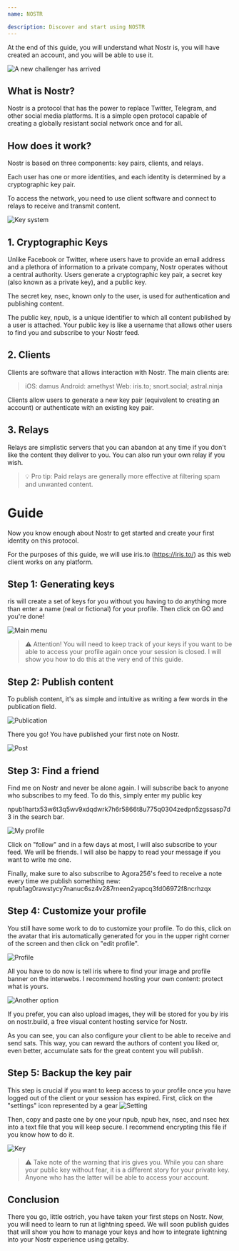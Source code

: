 ```yaml
---
name: NOSTR

description: Discover and start using NOSTR
---
```


At the end of this guide, you will understand what Nostr is, you will have created an account, and you will be able to use it.

![A new challenger has arrived](assets/1.jpeg)

## What is Nostr?

Nostr is a protocol that has the power to replace Twitter, Telegram, and other social media platforms. It is a simple open protocol capable of creating a globally resistant social network once and for all.

## How does it work?

Nostr is based on three components: key pairs, clients, and relays.

Each user has one or more identities, and each identity is determined by a cryptographic key pair.

To access the network, you need to use client software and connect to relays to receive and transmit content.

![Key system](assets/2.jpeg)

## 1. Cryptographic Keys

Unlike Facebook or Twitter, where users have to provide an email address and a plethora of information to a private company, Nostr operates without a central authority. Users generate a cryptographic key pair, a secret key (also known as a private key), and a public key.

The secret key, nsec, known only to the user, is used for authentication and publishing content.

The public key, npub, is a unique identifier to which all content published by a user is attached. Your public key is like a username that allows other users to find you and subscribe to your Nostr feed.

## 2. Clients

Clients are software that allows interaction with Nostr. The main clients are:

> iOS: damus
> Android: amethyst
> Web: iris.to; snort.social; astral.ninja

Clients allow users to generate a new key pair (equivalent to creating an account) or authenticate with an existing key pair.

## 3. Relays

Relays are simplistic servers that you can abandon at any time if you don't like the content they deliver to you. You can also run your own relay if you wish.

> 💡 Pro tip: Paid relays are generally more effective at filtering spam and unwanted content.

# Guide

Now you know enough about Nostr to get started and create your first identity on this protocol.

For the purposes of this guide, we will use iris.to (https://iris.to/) as this web client works on any platform.

## Step 1: Generating keys

ris will create a set of keys for you without you having to do anything more than enter a name (real or fictional) for your profile. Then click on GO and you're done!

![Main menu](assets/3.jpeg)

> ⚠️ Attention! You will need to keep track of your keys if you want to be able to access your profile again once your session is closed. I will show you how to do this at the very end of this guide.

## Step 2: Publish content

To publish content, it's as simple and intuitive as writing a few words in the publication field.

![Publication](assets/4.jpeg)

There you go! You have published your first note on Nostr.

![Post](assets/5.jpeg)

## Step 3: Find a friend

Find me on Nostr and never be alone again. I will subscribe back to anyone who subscribes to my feed. To do this, simply enter my public key

npub1hartx53w6t3q5wv9xdqdwrk7h6r5866t8u775q0304zedpn5zgssasp7d3 in the search bar.

![My profile](assets/6.jpeg)

Click on "follow" and in a few days at most, I will also subscribe to your feed. We will be friends. I will also be happy to read your message if you want to write me one.

Finally, make sure to also subscribe to Agora256's feed to receive a note every time we publish something new: npub1ag0rawstycy7nanuc6sz4v287rneen2yapcq3fd06972f8ncrhzqx

## Step 4: Customize your profile

You still have some work to do to customize your profile. To do this, click on the avatar that iris automatically generated for you in the upper right corner of the screen and then click on "edit profile".

![Profile](assets/7.jpeg)

All you have to do now is tell iris where to find your image and profile banner on the interwebs. I recommend hosting your own content: protect what is yours.

![Another option](assets/8.jpeg)

If you prefer, you can also upload images, they will be stored for you by iris on nostr.build, a free visual content hosting service for Nostr.

As you can see, you can also configure your client to be able to receive and send sats. This way, you can reward the authors of content you liked or, even better, accumulate sats for the great content you will publish.

## Step 5: Backup the key pair

This step is crucial if you want to keep access to your profile once you have logged out of the client or your session has expired.
First, click on the "settings" icon represented by a gear
![Setting](assets/9.jpeg)

Then, copy and paste one by one your npub, npub hex, nsec, and nsec hex into a text file that you will keep secure. I recommend encrypting this file if you know how to do it.

![Key](assets/10.jpeg)

> ⚠️ Take note of the warning that iris gives you. While you can share your public key without fear, it is a different story for your private key. Anyone who has the latter will be able to access your account.

## Conclusion

There you go, little ostrich, you have taken your first steps on Nostr. Now, you will need to learn to run at lightning speed. We will soon publish guides that will show you how to manage your keys and how to integrate lightning into your Nostr experience using getalby.
